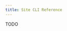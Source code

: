 ```yaml
---
title: Site CLI Reference
---
```


<Intro>
TODO
</Intro>

<SiteCliArgs argString='[["-n" "--name NAME" "Trigger name"]
                   ["-t" "--trigger FILE" "Trigger file"]]'/>
